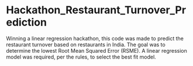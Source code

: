 # Hackathon_Restaurant_Turnover_Prediction
Winning a linear regression hackathon, this code was made to predict the restaurant turnover based on restaurants in India. The goal was to determine the lowest Root Mean Squared Error (RSME). A linear regression model was required, per the rules, to select the best fit model.
